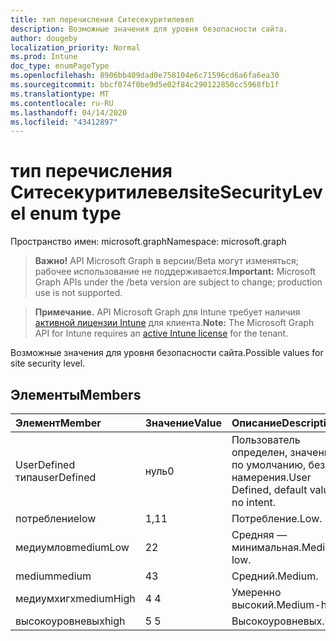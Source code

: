 ```yaml
---
title: тип перечисления Ситесекуритилевел
description: Возможные значения для уровня безопасности сайта.
author: dougeby
localization_priority: Normal
ms.prod: Intune
doc_type: enumPageType
ms.openlocfilehash: 8906bb409dad0e758104e6c71596cd6a6fa6ea30
ms.sourcegitcommit: bbcf074f0be9d5e02f84c290122850cc5968fb1f
ms.translationtype: MT
ms.contentlocale: ru-RU
ms.lasthandoff: 04/14/2020
ms.locfileid: "43412897"
---
```

# <a name="sitesecuritylevel-enum-type"></a><span data-ttu-id="30a0f-103">тип перечисления Ситесекуритилевел</span><span class="sxs-lookup"><span data-stu-id="30a0f-103">siteSecurityLevel enum type</span></span>

<span data-ttu-id="30a0f-104">Пространство имен: microsoft.graph</span><span class="sxs-lookup"><span data-stu-id="30a0f-104">Namespace: microsoft.graph</span></span>

> <span data-ttu-id="30a0f-105">**Важно!** API Microsoft Graph в версии/Beta могут изменяться; рабочее использование не поддерживается.</span><span class="sxs-lookup"><span data-stu-id="30a0f-105">**Important:** Microsoft Graph APIs under the /beta version are subject to change; production use is not supported.</span></span>

> <span data-ttu-id="30a0f-106">**Примечание.** API Microsoft Graph для Intune требует наличия [активной лицензии Intune](https://go.microsoft.com/fwlink/?linkid=839381) для клиента.</span><span class="sxs-lookup"><span data-stu-id="30a0f-106">**Note:** The Microsoft Graph API for Intune requires an [active Intune license](https://go.microsoft.com/fwlink/?linkid=839381) for the tenant.</span></span>

<span data-ttu-id="30a0f-107">Возможные значения для уровня безопасности сайта.</span><span class="sxs-lookup"><span data-stu-id="30a0f-107">Possible values for site security level.</span></span>

## <a name="members"></a><span data-ttu-id="30a0f-108">Элементы</span><span class="sxs-lookup"><span data-stu-id="30a0f-108">Members</span></span>
|<span data-ttu-id="30a0f-109">Элемент</span><span class="sxs-lookup"><span data-stu-id="30a0f-109">Member</span></span>|<span data-ttu-id="30a0f-110">Значение</span><span class="sxs-lookup"><span data-stu-id="30a0f-110">Value</span></span>|<span data-ttu-id="30a0f-111">Описание</span><span class="sxs-lookup"><span data-stu-id="30a0f-111">Description</span></span>|
|:---|:---|:---|
|<span data-ttu-id="30a0f-112">UserDefined типа</span><span class="sxs-lookup"><span data-stu-id="30a0f-112">userDefined</span></span>|<span data-ttu-id="30a0f-113">нуль</span><span class="sxs-lookup"><span data-stu-id="30a0f-113">0</span></span>|<span data-ttu-id="30a0f-114">Пользователь определен, значение по умолчанию, без намерения.</span><span class="sxs-lookup"><span data-stu-id="30a0f-114">User Defined, default value, no intent.</span></span>|
|<span data-ttu-id="30a0f-115">потребление</span><span class="sxs-lookup"><span data-stu-id="30a0f-115">low</span></span>|<span data-ttu-id="30a0f-116">1,1</span><span class="sxs-lookup"><span data-stu-id="30a0f-116">1</span></span>|<span data-ttu-id="30a0f-117">Потребление.</span><span class="sxs-lookup"><span data-stu-id="30a0f-117">Low.</span></span>|
|<span data-ttu-id="30a0f-118">медиумлов</span><span class="sxs-lookup"><span data-stu-id="30a0f-118">mediumLow</span></span>|<span data-ttu-id="30a0f-119">2</span><span class="sxs-lookup"><span data-stu-id="30a0f-119">2</span></span>|<span data-ttu-id="30a0f-120">Средняя — минимальная.</span><span class="sxs-lookup"><span data-stu-id="30a0f-120">Medium-low.</span></span>|
|<span data-ttu-id="30a0f-121">medium</span><span class="sxs-lookup"><span data-stu-id="30a0f-121">medium</span></span>|<span data-ttu-id="30a0f-122">4</span><span class="sxs-lookup"><span data-stu-id="30a0f-122">3</span></span>|<span data-ttu-id="30a0f-123">Средний.</span><span class="sxs-lookup"><span data-stu-id="30a0f-123">Medium.</span></span>|
|<span data-ttu-id="30a0f-124">медиумхигх</span><span class="sxs-lookup"><span data-stu-id="30a0f-124">mediumHigh</span></span>|<span data-ttu-id="30a0f-125">4 </span><span class="sxs-lookup"><span data-stu-id="30a0f-125">4</span></span>|<span data-ttu-id="30a0f-126">Умеренно высокий.</span><span class="sxs-lookup"><span data-stu-id="30a0f-126">Medium-high.</span></span>|
|<span data-ttu-id="30a0f-127">высокоуровневых</span><span class="sxs-lookup"><span data-stu-id="30a0f-127">high</span></span>|<span data-ttu-id="30a0f-128">5 </span><span class="sxs-lookup"><span data-stu-id="30a0f-128">5</span></span>|<span data-ttu-id="30a0f-129">Высокоуровневых.</span><span class="sxs-lookup"><span data-stu-id="30a0f-129">High.</span></span>|



